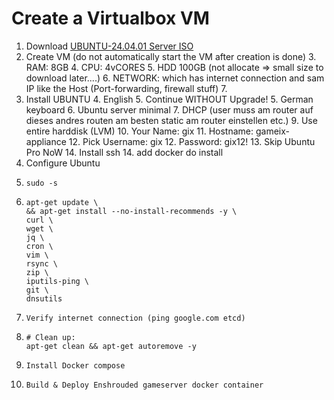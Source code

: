 # Create a Virtualbox VM

1. Download [UBUNTU-24.04.01 Server ISO](https://releases.ubuntu.com/noble/ubuntu-24.04.1-live-server-amd64.iso)
2. Create VM (do not automatically start the VM after creation is done)
   3. RAM: 8GB
   4. CPU: 4vCORES
   5. HDD 100GB (not allocate => small size to download later....)
   6. NETWORK: which has internet connection and sam IP like the Host (Port-forwarding, firewall stuff)
   7. 
3. Install UBUNTU
   4. English
   5. Continue WITHOUT Upgrade!
   5. German keyboard
   6. Ubuntu server minimal
   7. DHCP (user muss am router auf dieses andres routen am besten static am router einstellen etc.)
   9. Use entire harddisk (LVM)
   10. Your Name: gix
   11. Hostname: gameix-appliance
   12. Pick Username: gix
   12. Password: gix12!
   13. Skip Ubuntu Pro  NoW
   14. Install ssh
   14. add docker do install
4. Configure Ubuntu
5.     sudo -s
6.     apt-get update \
       && apt-get install --no-install-recommends -y \
       curl \
       wget \
       jq \
       cron \
       vim \
       rsync \
       zip \
       iputils-ping \
       git \
       dnsutils

7.     Verify internet connection (ping google.com etcd)
8.     # Clean up: 
       apt-get clean && apt-get autoremove -y
9.     Install Docker compose
10.     Build & Deploy Enshrouded gameserver docker container 

